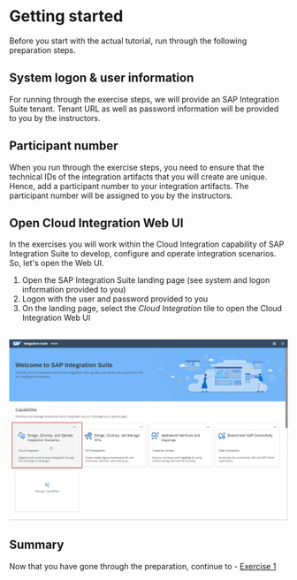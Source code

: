 # Getting started

Before you start with the actual tutorial, run through the following preparation steps.

## System logon & user information

For running through the exercise steps, we will provide an SAP Integration Suite tenant. Tenant URL as well as password information will be provided to you by the instructors.

## Participant number

When you run through the exercise steps, you need to ensure that the technical IDs of the integration artifacts that you will create are unique. Hence, add a participant number to your integration artifacts. The participant number will be assigned to you by the instructors.

## Open Cloud Integration Web UI

In the exercises you will work within the Cloud Integration capability of SAP Integration Suite to develop, configure and operate integration scenarios. So, let's open the Web UI.
1. Open the SAP Integration Suite landing page (see system and logon information provided to you)
1. Logon with the user and password provided to you
1. On the landing page, select the *Cloud Integration* tile to open the Cloud Integration Web UI

<br>![Integration Suite landing page](/exercises/ex0/images/00-0001.png)

## Summary

Now that you have gone through the preparation, continue to - [Exercise 1](/exercises/ex1/README.md)
